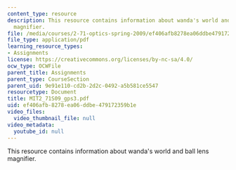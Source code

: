 ```yaml
---
content_type: resource
description: This resource contains information about wanda's world and ball lens
  magnifier.
file: /media/courses/2-71-optics-spring-2009/ef406afb8278ea06ddbe479172359b1e_MIT2_71S09_gps3.pdf
file_type: application/pdf
learning_resource_types:
- Assignments
license: https://creativecommons.org/licenses/by-nc-sa/4.0/
ocw_type: OCWFile
parent_title: Assignments
parent_type: CourseSection
parent_uid: 9e91e110-cd2b-2d2c-0492-a5b581ce5547
resourcetype: Document
title: MIT2_71S09_gps3.pdf
uid: ef406afb-8278-ea06-ddbe-479172359b1e
video_files:
  video_thumbnail_file: null
video_metadata:
  youtube_id: null
---
```

This resource contains information about wanda's world and ball lens magnifier.